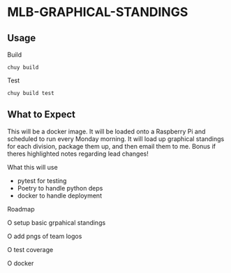 # MLB-GRAPHICAL-STANDINGS

## Usage

Build
```
chuy build
```

Test
```
chuy build test
```

## What to Expect

This will be a docker image. It will be loaded onto a Raspberry Pi and scheduled to run every Monday morning. It will load up graphical standings for each division, package them up, and then email them to me. Bonus if theres highlighted notes regarding lead changes!

What this will use

- pytest for testing
- Poetry to handle python deps
- docker to handle deployment

Roadmap

O setup basic grpahical standings

O add pngs of team logos

O test coverage

O docker 

